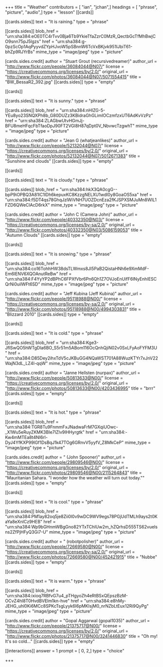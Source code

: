 +++
title = "Weather"
contributors = [ "ian", "jchan",]
headings = [ "phrase", "picture", "audio",]
type = "lesson"
[[cards]]

[[cards.sides]]
text = "It is raining."
type = "phrase"

[[cards.sides]]
blob_href = "urn:sha384:eOE0TC4rTvv0Bja6Tb9YkieTfaZzrC0MzR_QectbGcTfMhBwjCO9snn75pJ5lgzs"
href = "urn:sha384:g-0pzScOp1AqPyyvdZYpHJvoW5pSBnnW6TcVxBKjvk951IJbiT61-bhZp9RJYrBs"
mime_type = "image/jpeg"
type = "picture"

[cards.sides.credit]
author = "Stuart Grout (recursivedreamer)"
author_url = "http://www.flickr.com/people/36084044@N07/"
license = "https://creativecommons.org/licenses/by/2.0/"
original_url = "http://www.flickr.com/photos/36084044@N07/5071554415"
title = "BW_BessaR2_392.jpg"
[[cards.sides]]
type = "empty"

[[cards]]

[[cards.sides]]
text = "It is sunny."
type = "phrase"

[[cards.sides]]
blob_href = "urn:sha384:nHIZG-5-YEu8yo23SNQXPh8b_G80DUZz3KBidraGhGLimIOCzmfzxUT6AdKvVzPz"
href = "urn:sha384:ZLAGbwUtvHGmJj-BFU8meHFqcFbTfaoDpJ90FT2VGI8H87qDpt0V_NbvwcTzgwhT"
mime_type = "image/jpeg"
type = "picture"

[cards.sides.credit]
author = "Jean G (whatjeanlikes)"
author_url = "http://www.flickr.com/people/52132044@N07/"
license = "https://creativecommons.org/licenses/by/2.0/"
original_url = "http://www.flickr.com/photos/52132044@N07/5012671383"
title = "Sunshine and clouds"
[[cards.sides]]
type = "empty"

[[cards]]

[[cards.sides]]
text = "It is cloudy."
type = "phrase"

[[cards.sides]]
blob_href = "urn:sha384:hkX3QA0cgG--bpP9iOPBQ3A81lC1lDh6kepuxKC8KzzgNELXU1wdI0y8GoaOS5xa"
href = "urn:sha384:f5DT4qs78GhqJzlWiVNH7UOZDcnEza2fKJSPXSMJuMn8WIL1FZD6QWeClAcD6rkX"
mime_type = "image/jpeg"
type = "picture"

[cards.sides.credit]
author = "John C (Camera John)"
author_url = "http://www.flickr.com/people/40332350@N03/"
license = "https://creativecommons.org/licenses/by-sa/2.0/"
original_url = "http://www.flickr.com/photos/40332350@N03/5086159053"
title = "Autumn Clouds"
[[cards.sides]]
type = "empty"

[[cards]]

[[cards.sides]]
text = "It is snowing."
type = "phrase"

[[cards.sides]]
blob_href = "urn:sha384:co16TohhHW38dsTLWmxs8JI5PaB2QistaHNh6e9XmMdF-Em6lENV6XQOAnutReBw"
href = "urn:sha384:F4YyYP2dBPhC6FPXfVbr6Pn6Qh1Z7OVJoEnUifF6lNyEnhIESCQrNi0uilWFt6SD"
mime_type = "image/jpeg"
type = "picture"

[cards.sides.credit]
author = "Jeff Kubina (Jeff Kubina)"
author_url = "http://www.flickr.com/people/95118988@N00/"
license = "https://creativecommons.org/licenses/by-sa/2.0/"
original_url = "http://www.flickr.com/photos/95118988@N00/4994303831"
title = "Blizzard 2010"
[[cards.sides]]
type = "empty"

[[cards]]

[[cards.sides]]
text = "It is cold."
type = "phrase"

[[cards.sides]]
blob_href = "urn:sha384:Kge3-JflSwQO5hWTgDla6BO_S5r51m5ABom116OcQnhQjiN02v0SxLFyAoFYFM3U"
href = "urn:sha384:D85Dey2ihxTdV5cJKBuGG4NQaWST701A88WuzKTYr7xJnV22WajN3dL_LZ4I-qqW"
mime_type = "image/jpeg"
type = "picture"

[cards.sides.credit]
author = "Janne Hellsten (nurpax)"
author_url = "http://www.flickr.com/people/50813633@N00/"
license = "https://creativecommons.org/licenses/by/2.0/"
original_url = "http://www.flickr.com/photos/50813633@N00/4203436995"
title = "brrr"
[[cards.sides]]
type = "empty"

[[cards]]

[[cards.sides]]
text = "It is hot."
type = "phrase"

[[cards.sides]]
blob_href = "urn:sha384:TGR8Tu9FnmmFxJNadwaFrM7GXqiUOwc-_X1Wu5eRuyZKMK3BIe7IZIv9IHHyrgtk"
href = "urn:sha384:-Kw4mMTEa8t4NI6rl-DyJ4YfKXP99IGf1DsBqJ1k47TOg6GRnvV5yyfV_Z8MkCeP"
mime_type = "image/jpeg"
type = "picture"

[cards.sides.credit]
author = " (John Spooner)"
author_url = "http://www.flickr.com/people/29809546@N00/"
license = "https://creativecommons.org/licenses/by/2.0/"
original_url = "http://www.flickr.com/photos/29809546@N00/2115264843"
title = "Mauritanian Sahara. \"I wonder how the weather will turn out today.\""
[[cards.sides]]
type = "empty"

[[cards]]

[[cards.sides]]
text = "It is cool."
type = "phrase"

[[cards.sides]]
blob_href = "urn:sha384:PM1ay82oq5je8Zii0l0v9wDC9WV9egs78PGjUdTMLh9ays2t0KaYa8eXnICz9HEB"
href = "urn:sha384:Wp9bGHnmWBgGno82YTxTChIUw2m_hZQrhsD555TS62vuelsns2ZfPjHFyQ3Gi7-U"
mime_type = "image/jpeg"
type = "picture"

[cards.sides.credit]
author = " (robotpolisher)"
author_url = "http://www.flickr.com/people/72669580@N00/"
license = "https://creativecommons.org/licenses/by-sa/2.0/"
original_url = "http://www.flickr.com/photos/72669580@N00/452421915"
title = "Nubbe"
[[cards.sides]]
type = "empty"

[[cards]]

[[cards.sides]]
text = "It is warm."
type = "phrase"

[[cards.sides]]
blob_href = "urn:sha384:ixioq7RBfvG7u4_pTHgyoZh4eRtBSxQEpszBzM-OCvZ4hI8T0HvdBVElm1kn-hve"
href = "urn:sha384:e8hMy-JEHG_uhl0Ki6MCc8SPKcTsgLyyk6I6pMKIsjM0_nrNZbLtEux12Ri9QyPg"
mime_type = "image/jpeg"
type = "picture"

[cards.sides.credit]
author = "Gopal Aggarwal (gopal1035)"
author_url = "http://www.flickr.com/people/21375717@N00/"
license = "https://creativecommons.org/licenses/by/2.0/"
original_url = "http://www.flickr.com/photos/21375717@N00/3241446830"
title = "Oh my! It's so cold..."
[[cards.sides]]
type = "empty"

[[interactions]]
answer = 1
prompt = [ 0, 2,]
type = "choice"

+++
